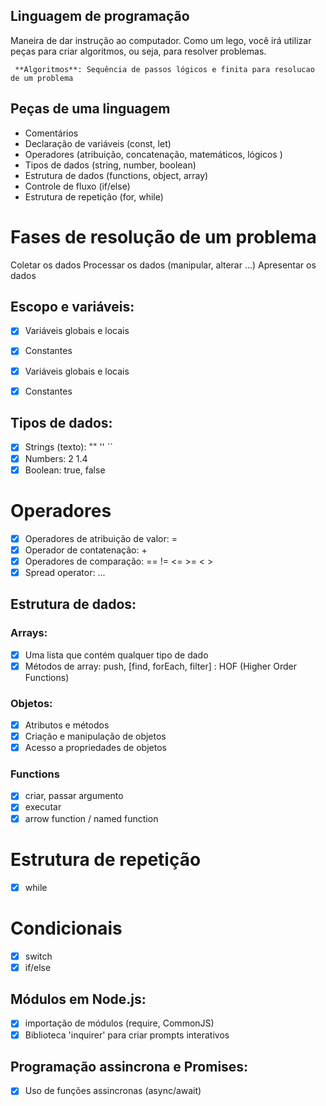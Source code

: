 ## Linguagem de programação 

Maneira de dar instrução ao computador.
Como um lego, você irá utilizar peças para criar algoritmos, ou seja, para resolver problemas.

     **Algoritmos**: Sequência de passos lógicos e finita para resolucao de um problema

## Peças de uma linguagem

- Comentários
- Declaração de variáveis (const, let)
- Operadores (atribuição, concatenação, matemáticos, lógicos )
- Tipos de dados (string, number, boolean)
- Estrutura de dados (functions, object, array)
- Controle de fluxo (if/else)
- Estrutura de repetição (for, while)

# Fases de resolução de um problema

Coletar os dados
Processar os dados (manipular, alterar ...)
Apresentar os dados

## Escopo e variáveis:

- [x] Variáveis globais e locais
- [x] Constantes

- [x] Variáveis globais e locais
- [x] Constantes

## Tipos de dados:

- [x] Strings (texto): "" '' ``
- [x] Numbers: 2 1.4
- [x] Boolean: true, false

# Operadores 

- [x] Operadores de atribuição de valor: =
- [x] Operador de contatenação: +
- [x] Operadores de comparação: == != <= >= < >
- [x] Spread operator: ...
## Estrutura de dados:

### Arrays:

  -[x] Uma lista que contém qualquer tipo de dado 
  -[x] Métodos de array: push, [find, forEach, filter] : HOF (Higher Order Functions)

  ### Objetos:

  - [x] Atributos e métodos
  - [x] Criação e manipulação de objetos
  - [x] Acesso a propriedades de objetos

  ### Functions

  -[x] criar, passar argumento
  -[x] executar
  -[x] arrow function /  named function

# Estrutura de repetição

 - [x] while

 # Condicionais

 - [x] switch
 - [x] if/else

## Módulos em Node.js:

 - [x] importação de módulos (require, CommonJS)
 -[x]  Biblioteca 'inquirer' para criar prompts interativos

 ## Programação assincrona e Promises:

 - [x] Uso de funções assincronas (async/await)








